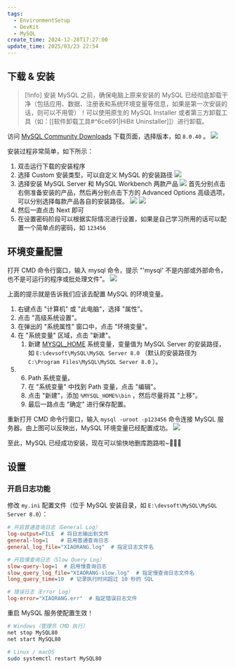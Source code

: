 ```yaml
---
tags:
  - EnvironmentSetup
  - DevKit
  - MySQL
create_time: 2024-12-28T17:27:00
update_time: 2025/03/23 22:54
---
```


## 下载 & 安装

> [!info]
> 安装 MySQL 之前，确保电脑上原来安装的 MySQL 已经彻底卸载干净（包括应用、数据、注册表和系统环境变量等信息，如果是第一次安装的话，则可以不用管）！可以使用原生的 MySQL Installer 或者第三方卸载工具（如：[[软件卸载工具#^6ce691|HiBit Uninstaller]]）进行卸载。

访问 [MySQL Community Downloads](https://dev.mysql.com/downloads/installer/) 下载页面，选择版本，如 `8.0.40` 。
![](https://img.xiaorang.fun/202502251753627.png)

安装过程非常简单，如下所示：

1. 双击运行下载的安装程序
2. 选择 Custom 安装类型，可以自定义 MySQL 的安装路径
   ![](https://img.xiaorang.fun/202502251753628.png)
3. 选择安装 MySQL Server 和 MySQL Workbench 两款产品
   ![](https://img.xiaorang.fun/202502251753629.png)
   首先分别点击右侧准备安装的产品，然后再分别点击下方的 Advanced Options 高级选项，可以分别选择每款产品各自的安装路径。
   ![](https://img.xiaorang.fun/202503162240237.png)
   ![](https://img.xiaorang.fun/202503162240238.png)
4. 然后一直点击 Next 即可
5. 在设置密码阶段可以根据实际情况进行设置，如果是自己学习所用的话可以配置一个简单点的密码，如 `123456`

## 环境变量配置

打开 CMD 命令行窗口，输入 mysql 命令，提示 "'mysql' 不是内部或外部命令，也不是可运行的程序或批处理文件"。
![](https://img.xiaorang.fun/202502251753630.png)

上面的提示就是告诉我们应该去配置 MySQL 的环境变量。

1. 右键点击 "计算机" 或 "此电脑"，选择 "属性"。
2. 点击 "高级系统设置"。
3. 在弹出的 "系统属性" 窗口中，点击 "环境变量"。
4. 在 "系统变量" 区域，点击 "新建"。
   1. 新建 <u>MYSQL_HOME</u> 系统变量，变量值为 MySQL Server 的安装路径，如 `E:\devsoft\MySQL\MySQL Server 8.0` （默认的安装路径为 `C:\Program Files\MySQL\MySQL Server 8.0` ）。
5. 6. Path 系统变量。
   1. 在 "系统变量" 中找到 Path 变量，点击 "编辑"。
   2. 点击 "新建"，添加 `%MYSQL_HOME%\bin` ，然后尽量将其 "上移"。
   3. 最后一路点击 "确定" 进行保存配置。

重新打开 CMD 命令行窗口，输入 `mysql -uroot -p123456` 命令连接 MySQL 服务器。由上图可以反映出，MySQL 环境变量已经配置成功。
![](https://img.xiaorang.fun/202502251753632.png)

至此，MySQL 已经成功安装，现在可以愉快地删库跑路啦~🌸🌸🌸

## 设置

### 开启日志功能

修改 `my.ini` 配置文件（位于 MySQL 安装目录，如 `E:\devsoft\MySQL\MySQL Server 8.0`）：

```ini hl:3
# 开启普通查询日志（General Log）
log-output=FILE  # 将日志输出到文件  
general-log=1    # 启用普通查询日志  
general_log_file="XIAORANG.log"  # 指定日志文件名  

# 开启慢查询日志（Slow Query Log）
slow-query-log=1  # 启用慢查询日志  
slow_query_log_file="XIAORANG-slow.log"  # 指定慢查询日志文件名  
long_query_time=10  # 记录执行时间超过 10 秒的 SQL  

# 错误日志（Error Log）
log-error="XIAORANG.err"  # 指定错误日志文件  
```

重启 MySQL 服务使配置生效！

```sh
# Windows（管理员 CMD 执行）
net stop MySQL80
net start MySQL80

# Linux / macOS
sudo systemctl restart MySQL80
```
